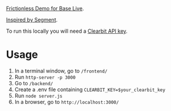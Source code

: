 
[Frictionless Demo for Base Live](http://theianchan.com/base-frictionless-demo-live/).

[Inspired by Segment](https://github.com/segmentio/frictionless-signup/).

To run this locally you will need a [Clearbit API key](https://clearbit.com/).

# Usage

1. In a terminal window, go to `/frontend/`
2. Run `http-server -p 3000`
3. Go to `/backend/`
4. Create a .env file containing `CLEARBIT_KEY=$your_clearbit_key`
5. Run `node server.js`
6. In a browser, go to `http://localhost:3000/`
